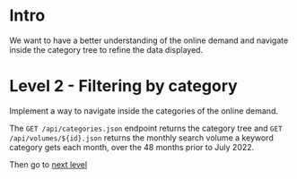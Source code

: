 # Intro

We want to have a better understanding of the online demand and navigate inside the category tree to refine the data displayed.

# Level 2 - Filtering by category

Implement a way to navigate inside the categories of the online demand.

The `GET /api/categories.json` endpoint returns the category tree and `GET /api/volumes/${id}.json` returns the monthly search volume a keyword category gets each month, over the 48 months prior to July 2022.

Then go to [next level](../level3)
